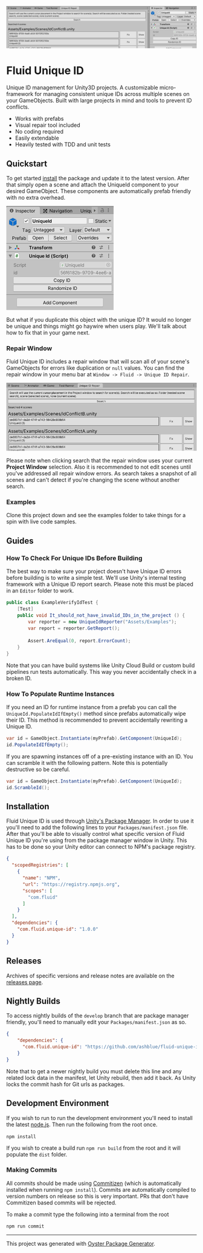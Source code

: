 ![Fluid Unique ID](images/banner.png)

# Fluid Unique ID

Unique ID management for Unity3D projects. A customizable micro-framework for managing consistent unique IDs across multiple scenes on your GameObjects. Built with large projects in mind and tools to prevent ID conflicts. 

* Works with prefabs
* Visual repair tool included
* No coding required
* Easily extendable
* Heavily tested with TDD and unit tests

## Quickstart

To get started [install](#installation) the package and update it to the latest version. After that simply open a scene and attach the UniqueId component to your desired GameObject. These components are automatically prefab friendly with no extra overhead.

![UniqueId Component](images/unique-id-component.png)

But what if you duplicate this object with the unique ID? It would no longer be unique and things might go haywire when users play. We'll talk about how to fix that in your game next.

### Repair Window

Fluid Unique ID includes a repair window that will scan all of your scene's GameObjects for errors like duplication or `null` values. You can find the repair window in your menu bar at `Window -> Fluid -> Unique ID Repair`.

![Repair Window](images/repair%20window.png)

Please note when clicking search that the repair window uses your current **Project Window** selection. Also it is recommended to not edit scenes until you've addressed all repair window errors. As search takes a snapshot of all scenes and can't detect if you're changing the scene without another search.

### Examples

Clone this project down and see the examples folder to take things for a spin with live code samples.

## Guides

### How To Check For Unique IDs Before Building

The best way to make sure your project doesn't have Unique ID errors before building is to write a simple test. We'll use Unity's internal testing framework with a Unique ID report search. Please note this must be placed in an `Editor` folder to work.

```c#
public class ExampleVerifyIdTest {
    [Test]
    public void It_should_not_have_invalid_IDs_in_the_project () {
        var reporter = new UniqueIdReporter("Assets/Examples");
        var report = reporter.GetReport();

        Assert.AreEqual(0, report.ErrorCount);
    }
}
```

Note that you can have build systems like Unity Cloud Build or custom build pipelines run tests automatically. This way you never accidentally check in a broken ID.

### How To Populate Runtime Instances

If you need an ID for runtime instance from a prefab you can call the `UniqueId.PopulateIdIfEmpty()` method since prefabs automatically wipe their ID. This method is recommended to prevent accidentally rewriting a Unique ID.

```c#
var id = GameObject.Instantiate(myPrefab).GetComponent(UniqueId);
id.PopulateIdIfEmpty();
```

If you are spawning instances off of a pre-existing instance with an ID. You can scramble it with the following pattern. Note this is potentially destructive so be careful.

```c#
var id = GameObject.Instantiate(myPrefab).GetComponent(UniqueId);
id.ScrambleId();
```

## Installation

Fluid Unique ID is used through [Unity's Package Manager](https://docs.unity3d.com/Manual/CustomPackages.html). In order to use it you'll need to add the following lines to your `Packages/manifest.json` file. After that you'll be able to visually control what specific version of Fluid Unique ID you're using from the package manager window in Unity. This has to be done so your Unity editor can connect to NPM's package registry.

```json
{
  "scopedRegistries": [
    {
      "name": "NPM",
      "url": "https://registry.npmjs.org",
      "scopes": [
        "com.fluid"
      ]
    }
  ],
  "dependencies": {
    "com.fluid.unique-id": "1.0.0"
  }
}
```

## Releases

Archives of specific versions and release notes are available on the [releases page](https://github.com/ashblue/fluid-unique-id/releases).

## Nightly Builds

To access nightly builds of the `develop` branch that are package manager friendly, you'll need to manually edit your `Packages/manifest.json` as so. 

```json
{
    "dependencies": {
      "com.fluid.unique-id": "https://github.com/ashblue/fluid-unique-id.git#nightly"
    }
}
```

Note that to get a newer nightly build you must delete this line and any related lock data in the manifest, let Unity rebuild, then add it back. As Unity locks the commit hash for Git urls as packages.

## Development Environment

If you wish to run to run the development environment you'll need to install the latest [node.js](https://nodejs.org/en/). Then run the following from the root once.

`npm install`

If you wish to create a build run `npm run build` from the root and it will populate the `dist` folder.

### Making Commits

All commits should be made using [Commitizen](https://github.com/commitizen/cz-cli) (which is automatically installed when running `npm install`). Commits are automatically compiled to version numbers on release so this is very important. PRs that don't have Commitizen based commits will be rejected.

To make a commit type the following into a terminal from the root

```bash
npm run commit
```

---

This project was generated with [Oyster Package Generator](https://github.com/ashblue/oyster-package-generator).
